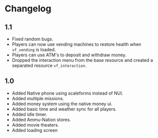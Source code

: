 # Changelog    

## 1.1

- Fixed random bugs.
- Players can now use vending machines to restore health when `vf_vending` is loaded.
- Players can use ATM's to deposit and withdraw money.
- Dropped the interaction menu from the base resource and created a separated resource `vf_interaction`.

## 1.0

- Added Native phone using scaleforms instead of NUI.
- Added multiple missions.
- Added money system using the native money ui.
- Added basic time and weather sync for all players.
- Added idle timer.
- Added Ammu-Nation stores.
- Added movie theaters.
- Added loading screen
